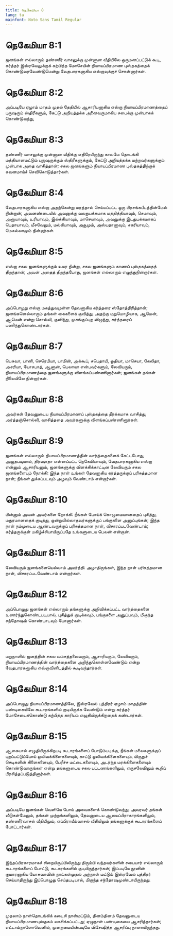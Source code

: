 ```yaml
---
title: நெகேமியா 8
lang: ta
mainfont: Noto Sans Tamil Regular
---
```


# நெகேமியா 8:1

ஜனங்கள் எல்லாரும் தண்ணீர் வாசலுக்கு முன்னான வீதியிலே ஒருமனப்பட்டுக் கூடி, கர்த்தர் இஸ்ரவேலுக்குக் கற்பித்த மோசேயின் நியாயப்பிரமாண புஸ்தகத்தைக் கொண்டுவரவேண்டுமென்று வேதபாரகனாகிய எஸ்றாவுக்குச் சொன்னார்கள்.

# நெகேமியா 8:2

அப்படியே ஏழாம் மாதம் முதல் தேதியில் ஆசாரியனாகிய எஸ்றா நியாயப்பிரமாணத்தைப் புருஷரும் ஸ்திரீகளும், கேட்டு அறியத்தக்க அனைவருமாகிய சபைக்கு முன்பாகக் கொண்டுவந்து,

# நெகேமியா 8:3

தண்ணீர் வாசலுக்கு முன்னான வீதிக்கு எதிரேயிருந்து காலமே தொடங்கி மத்தியானமட்டும் புருஷருக்கும் ஸ்திரீகளுக்கும், கேட்டு அறியத்தக்க மற்றவர்களுக்கும் முன்பாக அதை வாசித்தான்; சகல ஜனங்களும் நியாயப்பிரமாண புஸ்தகத்திற்குக் கவனமாய்ச் செவிகொடுத்தார்கள்.

# நெகேமியா 8:4

வேதபாரகனாகிய எஸ்றா அதற்கென்று மரத்தால் செய்யப்பட்ட ஒரு பிரசங்கபீடத்தின்மேல் நின்றான்; அவனண்டையில் அவனுக்கு வலதுபக்கமாக மத்தித்தியாவும், செமாவும், அனாயாவும், உரியாவும், இல்க்கியாவும், மாசெயாவும், அவனுக்கு இடதுபக்கமாகப் பெதாயாவும், மீசவேலும், மல்கியாவும், அசூமும், அஸ்பதானாவும், சகரியாவும், மெசுல்லாமும் நின்றார்கள்.

# நெகேமியா 8:5

எஸ்றா சகல ஜனங்களுக்கும் உயர நின்று, சகல ஜனங்களும் காணப் புஸ்தகத்தைத் திறந்தான்; அவன் அதைத் திறந்தபோது, ஜனங்கள் எல்லாரும் எழுந்துநின்றார்கள்.

# நெகேமியா 8:6

அப்பொழது எஸ்றா மகத்துவமுள்ள தேவனாகிய கர்த்தரை ஸ்தோத்திரித்தான்; ஜனங்களெல்லாரும் தங்கள் கைகளைக் குவித்து, அதற்கு மறுமொழியாக, ஆமென், ஆமென் என்று சொல்லி, குனிந்து, முகங்குப்புற விழுந்து, கர்த்தரைப் பணிந்துகொண்டார்கள்.

# நெகேமியா 8:7

யெசுவா, பானி, செரெபியா, யாமின், அக்கூப், சபெதாயி, ஒதியா, மாசெயா, கேலிதா, அசரியா, யோசபாத், ஆனான், பெலாயா என்பவர்களும், லேவியரும், நியாயப்பிரமாணத்தை ஜனங்களுக்கு விளங்கப்பண்ணினார்கள்; ஜனங்கள் தங்கள் நிலையிலே நின்றார்கள்.

# நெகேமியா 8:8

அவர்கள் தேவனுடைய நியாயப்பிரமாணப் புஸ்தகத்தை தீர்க்கமாக வாசித்து, அர்த்தஞ்சொல்லி, வாசித்ததை அவர்களுக்கு விளங்கப்பண்ணினார்கள்.

# நெகேமியா 8:9

ஜனங்கள் எல்லாரும் நியாயப்பிரமாணத்தின் வார்த்தைகளைக் கேட்டபோது, அழுதபடியால், திர்ஷாதா என்னப்பட்ட நெகேமியாவும், வேதபாரகனாகிய எஸ்றா என்னும் ஆசாரியனும், ஜனங்களுக்கு விளக்கிக்காட்டின லேவியரும் சகல ஜனங்களையும் நோக்கி: இந்த நாள் உங்கள் தேவனாகிய கர்த்தருக்குப் பரிசுத்தமான நாள்; நீங்கள் துக்கப்படவும் அழவும் வேண்டாம் என்றார்கள்.

# நெகேமியா 8:10

பின்னும் அவன் அவர்களை நோக்கி: நீங்கள் போய்க் கொழுமையானதைப் புசித்து, மதுரமானதைக் குடித்து, ஒன்றுமில்லாதவர்களுக்குப் பங்குகளை அனுப்புங்கள்; இந்த நாள் நம்முடைய ஆண்டவருக்குப் பரிசுத்தமான நாள், விசாரப்படவேண்டாம்; கர்த்தருக்குள் மகிழ்ச்சியாயிருப்பதே உங்களுடைய பெலன் என்றான்.

# நெகேமியா 8:11

லேவியரும் ஜனங்களையெல்லாம் அமர்த்தி: அழாதிருங்கள், இந்த நாள் பரிசுத்தமான நாள், விசாரப்படவேண்டாம் என்றார்கள்.

# நெகேமியா 8:12

அப்பொழுது ஜனங்கள் எல்லாரும் தங்களுக்கு அறிவிக்கப்பட்ட வார்த்தைகளை உணர்ந்துகொண்டபடியால், புசித்துக் குடிக்கவும், பங்குகளை அனுப்பவும், மிகுந்த சந்தோஷம் கொண்டாடவும் போனார்கள்.

# நெகேமியா 8:13

மறுநாளில் ஜனத்தின் சகல வம்சத்தலைவரும், ஆசாரியரும், லேவியரும், நியாயப்பிரமாணத்தின் வார்த்தைகளை அறிந்துகொள்ளவேண்டும் என்று வேதபாரகனாகிய எஸ்றாவினிடத்தில் கூடிவந்தார்கள்.

# நெகேமியா 8:14

அப்பொழுது நியாயப்பிரமாணத்திலே, இஸ்ரவேல் புத்திரர் ஏழாம் மாதத்தின் பண்டிகையிலே கூடாரங்களில் குடியிருக்க வேண்டும் என்று கர்த்தர் மோசேயைக்கொண்டு கற்பித்த காரியம் எழுதியிருக்கிறதைக் கண்டார்கள்.

# நெகேமியா 8:15

ஆகையால் எழுதியிருக்கிறபடி கூடாரங்களைப் போடும்படிக்கு, நீங்கள் மலைகளுக்குப் புறப்பட்டுப்போய் ஒலிவக்கிளைகளையும், காட்டு ஒலிவக்கிளைகளையும், மிருதுச் செடிகளின் கிளைகளையும், பேரீச்ச மட்டைகளையும், அடர்ந்த மரக்கிளைகளையும் கொண்டுவாருங்கள் என்று தங்களுடைய சகல பட்டணங்களிலும், எருசலேமிலும் கூறிப் பிரசித்தப்படுத்தினார்கள்.

# நெகேமியா 8:16

அப்படியே ஜனங்கள் வெளியே போய் அவைகளைக் கொண்டுவந்து, அவரவர் தங்கள் வீடுகள்மேலும், தங்கள் முற்றங்களிலும், தேவனுடைய ஆலயப்பிராகாரங்களிலும், தண்ணீர்வாசல் வீதியிலும், எப்பிராயீம்வாசல் வீதியிலும் தங்களுக்குக் கூடாரங்களைப் போட்டார்கள்.

# நெகேமியா 8:17

இந்தப்பிரகாரமாகச் சிறையிருப்பிலிருந்து திரும்பி வந்தவர்களின் சபையார் எல்லாரும் கூடாரங்களைப் போட்டு, கூடாரங்களில் குடியிருந்தார்கள்; இப்படியே நூனின் குமாரனாகிய யோசுவாவின் நாட்கள்முதல் அந்நாள் மட்டும் இஸ்ரவேல் புத்திரர் செய்யாதிருந்து இப்பொழுது செய்தபடியால், மிகுந்த சந்தோஷமுண்டாயிருந்தது.

# நெகேமியா 8:18

முதலாம் நாள்தொடங்கிக் கடைசி நாள்மட்டும், தினம்தினம் தேவனுடைய நியாயப்பிரமாணபுஸ்தகம் வாசிக்கப்பட்டது; ஏழுநாள் பண்டிகையை ஆசரித்தார்கள்; எட்டாம்நாளோவெனில், முறைமையின்படியே விசேஷித்த ஆசரிப்பு நாளாயிருந்தது.

